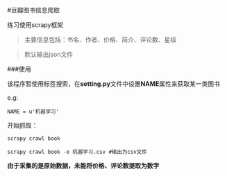 #豆瓣图书信息爬取

练习使用scrapy框架

> 主要信息包括：书名、作者、价格、简介、评论数、星级

> 默认输出json文件

###使用

该程序暂使用标签搜索，在**setting.py**文件中设置**NAME**属性来获取某一类图书

e.g:

    NAME = u'机器学习'

开始抓取：

    scrapy crawl book

    scrapy crawl book -o 机器学习.csv #输出为csv文件

**由于采集的是原始数据，未能将价格、评论数提取为数字**